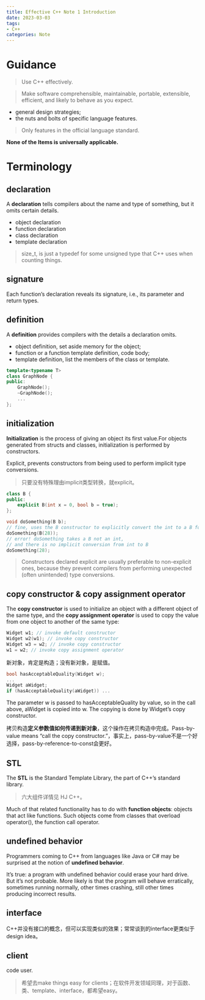 ```yaml
---
title: Effective C++ Note 1 Introduction
date: 2023-03-03
tags:
- C++
categories: Note
---
```


# Guidance

> Use C++ effectively.

> Make software comprehensible, maintainable, portable, extensible, efficient, and likely to behave as you expect.

- general design strategies;
- the nuts and bolts of specific language features.

> Only features in the official language standard.

**None of the Items is universally applicable.**

# Terminology

## declaration

A **declaration** tells compilers about the name and type of something, but it omits certain details.

- object declaration
- function declaration
- class declaration
- template declaration

> size_t, is just a typedef for some unsigned type that C++ uses when counting things.

## signature

Each function’s declaration reveals its signature, i.e., its parameter and return types.

## definition

A **definition** provides compilers with the details a declaration omits.

- object definition, set aside memory for the object;
- function or a function template definition, code body;
- template definition, list the members of the class or template.

```cpp
template<typename T>
class GraphNode {
public:
    GraphNode();
    ~GraphNode();
    ...
};
```

## initialization

**Initialization** is the process of giving an object its first value.For objects generated from structs and classes, initialization is performed by constructors.

Explicit, prevents constructors from being used to perform implicit type conversions.

> 只要没有特殊理由implicit类型转换，就explicit。

```cpp
class B {
public:
	explicit B(int x = 0, bool b = true);
};

void doSomething(B b);
// fine, uses the B constructor to explicitly convert the int to a B for this call.
doSomething(B(28));
// error! doSomething takes a B not an int,
// and there is no implicit conversion from int to B
doSomething(28);
```

> Constructors declared explicit are usually preferable to non-explicit ones, because they prevent compilers from performing unexpected (often unintended) type conversions.

## copy constructor & copy assignment operator

The **copy constructor** is used to initialize an object with a different object of the same type, and the **copy assignment operator** is used to copy the value from one object to another of the same type:

```cpp
Widget w1; // invoke default constructor
Widget w2(w1); // invoke copy constructor
Widget w3 = w2; // invoke copy constructor
w1 = w2; // invoke copy assignment operator
```

新对象，肯定是构造；没有新对象，是赋值。

```cpp
bool hasAcceptableQuality(Widget w);
...
Widget aWidget;
if (hasAcceptableQuality(aWidget)) ...
```

The parameter w is passed to hasAcceptableQuality by value, so in the call above, aWidget is copied into w. The copying is done by Widget’s copy constructor.

拷贝构造**定义参数值如何传递到新对象**，这个操作在拷贝构造中完成。Pass-by-value means “call the copy constructor.”，事实上，pass-by-value不是一个好选择，pass-by-reference-to-const会更好。

## STL

The **STL** is the Standard Template Library, the part of C++’s standard library.

> 六大组件详情见 HJ C++。

Much of that related functionality has to do with **function objects**: objects that act like functions. Such objects come from classes that overload operator(), the function call operator.

## undefined behavior

Programmers coming to C++ from languages like Java or C# may be surprised at the notion of **undefined behavior**.

It’s true: a program with undefined behavior could erase your hard drive. But it’s not probable. More likely is that the program will behave erratically, sometimes running normally, other times crashing, still other times producing incorrect results.

## interface

C++并没有接口的概念，但可以实现类似的效果；常常谈到的interface更类似于design idea。

## client

code user.

> 希望去make things easy for clients；在软件开发领域同理，对于函数、类、template、interface，都希望easy。